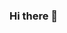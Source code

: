 ### Hi there 👋

<!--
**lAsYDe-V/lAsYDe-V** is a ✨ _special_ ✨ repository because its `README.md` (this file) appears on your GitHub profile.

Here are some ideas to get you started:

- 🔭 I’m currently working on Gek0 Lang
- 🌱 I’m currently learning Java
- 😄 Pronouns: He/him
- ⚡ Fun fact: Ima hooman
-->
